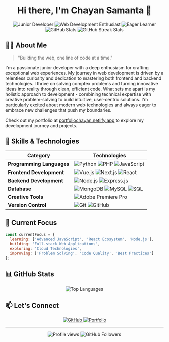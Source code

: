 <div align="center">
  <h1>Hi there, I'm Chayan Samanta 👋</h1>
  <img src="https://img.shields.io/badge/Junior-Developer-FF6B6B?style=for-the-badge" alt="Junior Developer">
  <img src="https://img.shields.io/badge/Web_Development-Enthusiast-4CAF50?style=for-the-badge" alt="Web Development Enthusiast">
  <img src="https://img.shields.io/badge/Eager-Learner-FF9800?style=for-the-badge" alt="Eager Learner">
</div>

<div align="center">
  <img src="https://github-readme-stats.vercel.app/api?username=Chayan-Samanta&show_icons=true&theme=radical" alt="GitHub Stats">
  <img src="https://github-readme-streak-stats.herokuapp.com/?user=Chayan-Samanta&theme=radical" alt="GitHub Streak Stats">
</div>

## 👨‍💻 About Me

> "Building the web, one line of code at a time."

I'm a passionate junior developer with a deep enthusiasm for crafting exceptional web experiences. My journey in web development is driven by a relentless curiosity and dedication to mastering both frontend and backend technologies. I thrive on solving complex problems and turning innovative ideas into reality through clean, efficient code. What sets me apart is my holistic approach to development - combining technical expertise with creative problem-solving to build intuitive, user-centric solutions. I'm particularly excited about modern web technologies and always eager to embrace new challenges that push my boundaries.

Check out my portfolio at [portfoliochayan.netlify.app](https://portfoliochayan.netlify.app) to explore my development journey and projects.

## 🚀 Skills & Technologies

<div align="center">

| Category | Technologies |
|----------|-------------|
| **Programming Languages** | ![Python](https://img.shields.io/badge/-Python-3776AB?style=for-the-badge&logo=python&logoColor=white) ![PHP](https://img.shields.io/badge/-PHP-777BB4?style=for-the-badge&logo=php&logoColor=white) ![JavaScript](https://img.shields.io/badge/-JavaScript-F7DF1E?style=for-the-badge&logo=javascript&logoColor=black) |
| **Frontend Development** | ![Vue.js](https://img.shields.io/badge/-Vue.js-4FC08D?style=for-the-badge&logo=vue.js&logoColor=white) ![Next.js](https://img.shields.io/badge/-Next.js-000000?style=for-the-badge&logo=next.js&logoColor=white) ![React](https://img.shields.io/badge/-React-61DAFB?style=for-the-badge&logo=react&logoColor=black) |
| **Backend Development** | ![Node.js](https://img.shields.io/badge/-Node.js-339933?style=for-the-badge&logo=node.js&logoColor=white) ![Express.js](https://img.shields.io/badge/-Express.js-000000?style=for-the-badge&logo=express&logoColor=white) |
| **Database** | ![MongoDB](https://img.shields.io/badge/-MongoDB-47A248?style=for-the-badge&logo=mongodb&logoColor=white) ![MySQL](https://img.shields.io/badge/-MySQL-4479A1?style=for-the-badge&logo=mysql&logoColor=white) ![SQL](https://img.shields.io/badge/-SQL-CC2927?style=for-the-badge&logo=microsoft-sql-server&logoColor=white) |
| **Creative Tools** | ![Adobe Premiere Pro](https://img.shields.io/badge/-Adobe_Premiere_Pro-9999FF?style=for-the-badge&logo=adobe-premiere-pro&logoColor=white) |
| **Version Control** | ![Git](https://img.shields.io/badge/-Git-F05032?style=for-the-badge&logo=git&logoColor=white) ![GitHub](https://img.shields.io/badge/-GitHub-181717?style=for-the-badge&logo=github) |

</div>

## 🌱 Current Focus

```javascript
const currentFocus = {
  learning: ['Advanced JavaScript', 'React Ecosystem', 'Node.js'],
  building: 'Full-stack Web Applications',
  exploring: 'Cloud Technologies',
  improving: ['Problem Solving', 'Code Quality', 'Best Practices']
};
```

## 📊 GitHub Stats

<div align="center">
  <img src="https://github-readme-stats.vercel.app/api/top-langs/?username=Chayan-Samanta&layout=compact&theme=radical" alt="Top Languages">
</div>

## 📫 Let's Connect

<div align="center">
  <a href="https://github.com/Chayan-Samanta">
    <img src="https://img.shields.io/badge/GitHub-Follow-181717?style=for-the-badge&logo=github" alt="GitHub">
  </a>
  <a href="https://portfoliochayan.netlify.app">
    <img src="https://img.shields.io/badge/Portfolio-Visit_Now-00C7B7?style=for-the-badge&logo=netlify" alt="Portfolio">
  </a>
</div>

---

<div align="center">
  <img src="https://komarev.com/ghpvc/?username=Chayan-Samanta&color=blueviolet&style=for-the-badge" alt="Profile views">
  <img src="https://img.shields.io/github/followers/Chayan-Samanta?style=for-the-badge&color=06d6a0" alt="GitHub Followers">
</div>